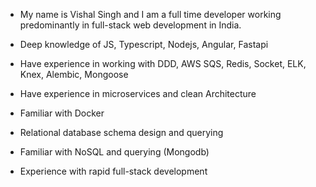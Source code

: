 
- My name is Vishal Singh and I am a full time developer working predominantly in full-stack web development in India.

- Deep knowledge of JS, Typescript, Nodejs, Angular, Fastapi
- Have experience in working with DDD, AWS SQS, Redis, Socket, ELK, Knex, Alembic, Mongoose
- Have experience in microservices and clean Architecture
- Familiar with Docker
- Relational database schema design and querying
- Familiar with NoSQL and querying (Mongodb)
- Experience with rapid full-stack development

<!---
newvishal/newvishal is a ✨ special ✨ repository because its `README.md` (this file) appears on your GitHub profile.
You can click the Preview link to take a look at your changes.
--->
